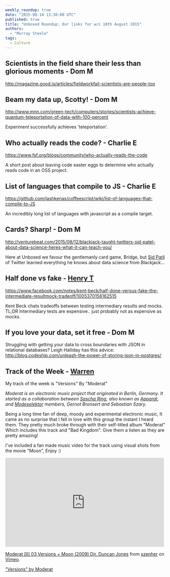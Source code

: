 ```yaml
---
weekly_roundup: true
date: "2015-08-14 13:30:00 UTC"
published: true
title: "Unboxed Roundup: Our links for w/c 10th August 2015"
authors:
  - "Murray Steele"
tags:
  - Culture
---
```


## Scientists in the field share their less than glorious moments - Dom M
http://magazine.good.is/articles/fieldworkfail-scientists-are-people-too

## Beam my data up, Scotty! - Dom M

http://www.mnn.com/green-tech/computers/stories/scientists-achieve-quantum-teleportation-of-data-with-100-percent

Experiment successfully achieves 'teleportation'.

## Who actually reads the code? - Charlie E

https://www.fsf.org/blogs/community/who-actually-reads-the-code

A short post about leaving code easter eggs to determine who actually reads code in  an OSS project.

## List of languages that compile to JS - Charlie E

https://github.com/jashkenas/coffeescript/wiki/list-of-languages-that-compile-to-JS

An incredibly long list of languages with javascript as a compile target.

## Cards? Sharp! - Dom M

http://venturebeat.com/2015/08/12/blackjack-taught-twitters-sid-patel-about-data-science-heres-what-it-can-teach-you/

Here at Unboxed we favour the gentlemanly card game, Bridge, but [Sid Patil](https://twitter.com/sidp1897) of Twitter learned everything he knows about data science from Blackjack...

## Half done vs fake - [Henry T](/people#henry-turner)

https://www.facebook.com/notes/kent-beck/half-done-versus-fake-the-intermediate-resultmock-tradeoff/1005370156162515

Kent Beck chats tradeoffs between testing intermediary results and mocks. TL;DR Intermediary tests are expensive.. just probably not as expensive as mocks.

## If you love your data, set it free - Dom M

Struggling with getting your data to cross boundaries with JSON in relational databases? Leigh Halliday has this advice: http://blog.codeship.com/unleash-the-power-of-storing-json-in-postgres/

## Track of the Week - [Warren](https://twitter.com/WarrenKHall)

My track of the week is "Versions" By "Moderat"

_Moderat is an electronic music project that originated in Berlin, Germany. It started as a collaboration between [Sascha Ring](http://www.wikiwand.com/en/Apparat_(musician)), also known as [Apparat](http://www.wikiwand.com/en/Apparat_(musician)), and [Modeselektor](http://www.wikiwand.com/en/Modeselektor) members, Gernot Bronsert and Sebastian Szary._

Being a long time fan of deep, moody and experimental electronic music, It came as no surprise that I fell in love with this group the instant I heard them.
They pretty much broke through with their self-titled album "Moderat" Which includes this track and "Bad Kingdom". Give them a listen as they are pretty amazing!

I've included a fan made music video for the track using visual shots from the movie "Moon", Enjoy :)

<iframe src="https://player.vimeo.com/video/69718628" width="500" height="281" frameborder="0" webkitallowfullscreen mozallowfullscreen allowfullscreen></iframe> <p><a href="https://vimeo.com/69718628">Moderat [II] 03 Versions + Moon (2009) Dir. Duncan Jones</a> from <a href="https://vimeo.com/user7559067">szenher</a> on <a href="https://vimeo.com">Vimeo</a>.</p>

["Versions" by Moderat](https://vimeo.com/69718628)

